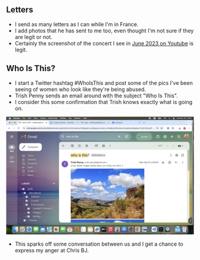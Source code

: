 ## Letters

- I send as many letters as I can while I'm in France.
- I add photos that he has sent to me too, even thought I'm not sure if they are legit or not.
- Certainly the screenshot of the concert I see in [June 2023 on Youtube](../2023/june.md#youtube) is legit.

## Who Is This?

- I start a Twitter hashtag #WhoIsThis and post some of the pics I've been seeing of women who look like they're being abused.
- Trish Penny sends an email around with the subject "Who Is This".
- I consider this some confirmation that Trish knows exactly what is going on.

![who is this](../../content/images/who%20is%20this.png)

- This sparks off some conversation between us and I get a chance to express my anger at Chris BJ.
